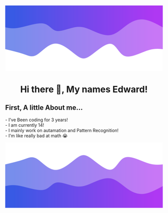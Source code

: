 ![Header](./header.png)

<h1 align="center"> Hi there 👋, My names Edward!
<br>
  
  
<h2 align="left"> First, A little About me... </h2>
  - I've Been coding for 3 years!
  <br>
  - I am currently 14!
  <br>
  - I mainly work on autamation and Pattern Recognition!
  <br>
  - I'm like really bad at math 😭



<!--
**WaterBongo/WaterBongo** is a ✨ _special_ ✨ repository because its `README.md` (this file) appears on your GitHub profile.

Here are some ideas to get you started:

- 🔭 I’m currently working on ...
- 🌱 I’m currently learning ...
- 👯 I’m looking to collaborate on ...
- 🤔 I’m looking for help with ...
- 💬 Ask me about ...
- 📫 How to reach me: ...
- <img align="center" src="https://github-readme-stats.vercel.app/api?username=WaterBongo&show_icons=true&count_private=true&theme=bear" alt="WaterBong's Github Stats" />
- 😄 Pronouns: ...
- ⚡ Fun fact: ...
-->
![Footer](./footer.png)
